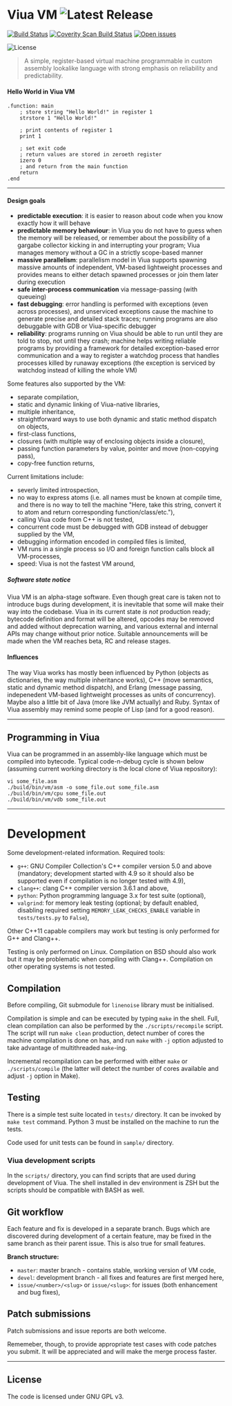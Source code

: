 # Viua VM ![Latest Release](https://img.shields.io/github/tag/marekjm/viuavm.svg)

[![Build Status](https://travis-ci.org/marekjm/viuavm.svg)](https://travis-ci.org/marekjm/viuavm)
[![Coverity Scan Build Status](https://img.shields.io/coverity/scan/7140.svg)](https://scan.coverity.com/projects/marekjm-viuavm)
[![Open issues](https://img.shields.io/github/issues/marekjm/viuavm.svg)](https://github.com/marekjm/viuavm/issues)

![License](https://img.shields.io/github/license/marekjm/viuavm.svg)


> A simple, register-based virtual machine programmable in custom assembly lookalike language with
> strong emphasis on reliability and predictability.

#### Hello World in Viua VM

```
.function: main
    ; store string "Hello World!" in register 1
    strstore 1 "Hello World!"

    ; print contents of register 1
    print 1

    ; set exit code
    ; return values are stored in zeroeth register
    izero 0
    ; and return from the main function
    return
.end
```


----


#### Design goals

- **predictable execution**: it is easier to reason about code when you know exactly how it will behave
- **predictable memory behaviour**: in Viua you do not have to guess when the memory will be released, or
  remember about the possibility of a gargabe collector kicking in and interrupting your program;
  Viua manages memory without a GC in a strictly scope-based manner
- **massive parallelism**: parallelism model in Viua supports spawning massive amounts of independent, VM-based lightweight processes and
  provides means to either detach spawned processes or join them later during execution
- **safe inter-process communication** via message-passing (with queueing)
- **fast debugging**: error handling is performed with exceptions (even across processes), and unserviced exceptions cause the machine
  to generate precise and detailed stack traces;
  running programs are also debuggable with GDB or Viua-specific debugger
- **reliability**: programs running on Viua should be able to run until they are told to stop, not until they crash;
  machine helps writing reliable programs by providing a framework for detailed exception-based error communication and
  a way to register a watchdog process that handles processes killed by runaway exceptions (the exception is serviced by watchdog instead of
  killing the whole VM)


Some features also supported by the VM:

- separate compilation,
- static and dynamic linking of Viua-native libraries,
- multiple inheritance,
- straightforward ways to use both dynamic and static method dispatch on objects,
- first-class functions,
- closures (with multiple way of enclosing objects inside a closure),
- passing function parameters by value, pointer and move (non-copying pass),
- copy-free function returns,


Current limitations include:

- severly limited introspection,
- no way to express atoms (i.e. all names must be known at compile time, and there is no way to tell the machine "Here, take this string, convert it to atom and return corresponding function/class/etc."),
- calling Viua code from C++ is not tested,
- concurrent code must be debugged with GDB instead of debugger supplied by the VM,
- debugging information encoded in compiled files is limited,
- VM runs in a single process so I/O and foreign function calls block all VM-processes,
- speed: Viua is not the fastest VM around,


##### Software state notice

Viua VM is an alpha-stage software.
Even though great care is taken not to introduce bugs during development, it is inevitable that some will make their way into the codebase.
Viua in its current state *is not* production ready; bytecode definition and format will be altered, opcodes may be removed and
added without deprecation warning, and various external and internal APIs may change without prior notice.
Suitable announcements will be made when the VM reaches beta, RC and release stages.


#### Influences

The way Viua works has mostly been influenced by
Python (objects as dictionaries, the way multiple inheritance works),
C++ (move semantics, static and dynamic method dispatch), and
Erlang (message passing, indepenedent VM-based lightweight processes as units of concurrency).
Maybe also a little bit of Java (more like JVM actually) and Ruby.
Syntax of Viua assembly may remind some people of Lisp (and for a good reason).


----


## Programming in Viua

Viua can be programmed in an assembly-like language which must be compiled into bytecode.
Typical code-n-debug cycle is shown below (assuming current working directory
is the local clone of Viua repository):

```
vi some_file.asm
./build/bin/vm/asm -o some_file.out some_file.asm
./build/bin/vm/cpu some_file.out
./build/bin/vm/vdb some_file.out
```


----


# Development

Some development-related information.
Required tools:

* `g++`: GNU Compiler Collection's C++ compiler version 5.0 and above (mandatory; development started with 4.9 so it should also be supported even if
  compilation is no longer tested with 4.9),
* `clang++`: clang C++ compiler version 3.6.1 and above,
* `python`: Python programming language 3.x for test suite (optional),
* `valgrind`: for memory leak testing (optional; by default enabled, disabling required setting `MEMORY_LEAK_CHECKS_ENABLE` variable in `tests/tests.py` to `False`),

Other C++11 capable compilers may work but testing is only performed for G++ and Clang++.

Testing is only performed on Linux.
Compilation on BSD should also work but it may be problematic when compiling with Clang++.
Compilation on other operating systems is not tested.


## Compilation

Before compiling, Git submodule for `linenoise` library must be initialised.

Compilation is simple and can be executed by typing `make` in the shell.
Full, clean compilation can also be performed by the `./scripts/recompile` script.
The script will run `make clean` production, detect number of cores the machine compilation is done on has, and
run `make` with `-j` option adjusted to take advantage of multithreaded `make`-ing.

Incremental recompilation can be performed with either `make` or `./scripts/compile` (the latter will detect the number of
cores available and adjust `-j` option in Make).


## Testing

There is a simple test suite located in `tests/` directory.
It can be invoked by `make test` command.
Python 3 must be installed on the machine to run the tests.

Code used for unit tests can be found in `sample/` directory.


### Viua development scripts

In the `scripts/` directory, you can find scripts that are used during development of Viua.
The shell installed in dev environment is ZSH but the scripts should be compatible with BASH as well.


## Git workflow

Each feature and fix is developed in a separate branch.
Bugs which are discovered during development of a certain feature,
may be fixed in the same branch as their parent issue.
This is also true for small features.

**Branch structure:**

- `master`: master branch - contains stable, working version of VM code,
- `devel`: development branch - all fixes and features are first merged here,
- `issue/<number>/<slug>` or `issue/<slug>`: for issues (both enhancement and bug fixes),


## Patch submissions

Patch submissions and issue reports are both welcome.

Rememeber, though, to provide appropriate test cases with code patches you submit.
It will be appreciated and will make the merge process faster.


----

## License

The code is licensed under GNU GPL v3.

